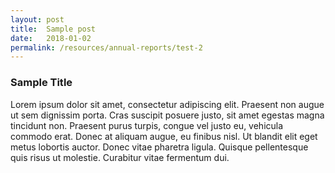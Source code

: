 ```yaml
---
layout: post
title:  Sample post
date:   2018-01-02
permalink: /resources/annual-reports/test-2
---
```


### Sample Title

Lorem ipsum dolor sit amet, consectetur adipiscing elit. Praesent non augue ut sem dignissim porta. Cras suscipit posuere justo, sit amet egestas magna tincidunt non. Praesent purus turpis, congue vel justo eu, vehicula commodo erat. Donec at aliquam augue, eu finibus nisl. Ut blandit elit eget metus lobortis auctor. Donec vitae pharetra ligula. Quisque pellentesque quis risus ut molestie. Curabitur vitae fermentum dui.
